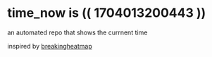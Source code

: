 # time_now is (( 1704013200443 ))

an automated repo that shows the currnent time

inspired by [breakingheatmap](https://github.com/breakingheatmap/breakingheatmap)